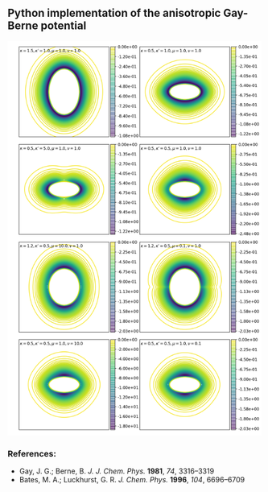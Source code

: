## Python implementation of the anisotropic Gay-Berne potential

![isopot](isopots.png)

### References:
* Gay, J. G.; Berne, B. *J. J. Chem. Phys.* **1981**, *74*, 3316–3319
* Bates, M. A.; Luckhurst, G. R. *J. Chem. Phys.* **1996**, *104*, 6696–6709
